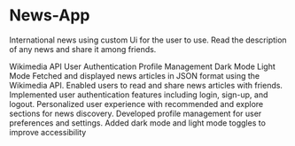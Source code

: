 # News-App
 International news using custom Ui for the user to use. Read the description of any news and share it among friends.

 Wikimedia API User Authentication Profile Management Dark Mode
Light Mode
Fetched and displayed news articles in JSON format using the
Wikimedia API.
Enabled users to read and share news articles with friends.
Implemented user authentication features including login, sign-up,
and logout.
Personalized user experience with recommended and explore
sections for news discovery.
Developed profile management for user preferences and settings.
Added dark mode and light mode toggles to improve accessibility
